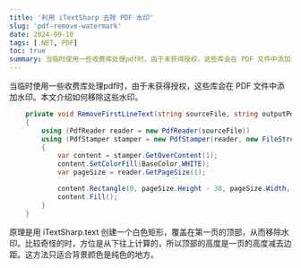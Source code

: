 ```yaml
---
title: '利用 iTextSharp 去除 PDF 水印'
slug: 'pdf-remove-watermark'
date: 2024-09-10
tags: [.NET, PDF]
toc: true
summary: 当临时使用一些收费库处理pdf时，由于未获得授权，这些库会在 PDF 文件中添加水印。本文介绍如何移除这些水印。
---
```


当临时使用一些收费库处理pdf时，由于未获得授权，这些库会在 PDF 文件中添加水印。本文介绍如何移除这些水印。

```cs
    private void RemoveFirstLineText(string sourceFile, string outputPdf)
    {
        using (PdfReader reader = new PdfReader(sourceFile))
        using (PdfStamper stamper = new PdfStamper(reader, new FileStream(outputPdf, FileMode.Create)))
        {
            var content = stamper.GetOverContent(1);
            content.SetColorFill(BaseColor.WHITE);
            var pageSize = reader.GetPageSize(1);

            content.Rectangle(0, pageSize.Height - 30, pageSize.Width, 30);
            content.Fill();
        }
    }
```

原理是用 iTextSharp.text 创建一个白色矩形，覆盖在第一页的顶部，从而移除水印。比较奇怪的时，方位是从下往上计算的，所以顶部的高度是一页的高度减去边距。这方法只适合背景颜色是纯色的地方。
